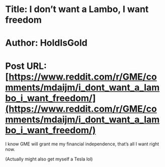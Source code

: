# Title: I don’t want a Lambo, I want freedom
# Author: HoldIsGold
# Post URL: [https://www.reddit.com/r/GME/comments/mdaijm/i_dont_want_a_lambo_i_want_freedom/](https://www.reddit.com/r/GME/comments/mdaijm/i_dont_want_a_lambo_i_want_freedom/)


I know GME will grant me my financial independence, that’s all I want right now.

(Actually might also get myself a Tesla lol)